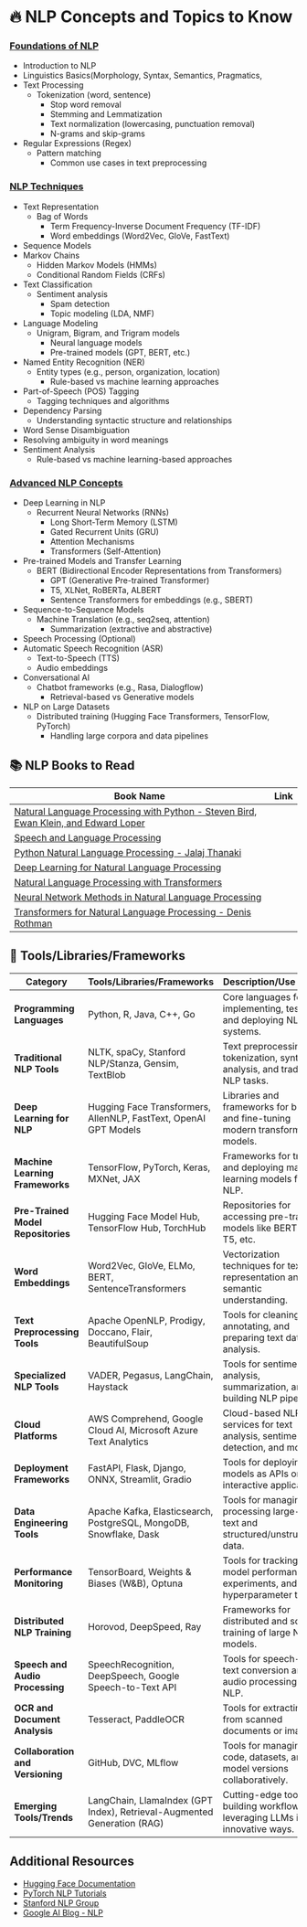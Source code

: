 # 🔥 NLP Concepts and Topics to Know

### [Foundations of NLP]()
- Introduction to NLP
- Linguistics Basics(Morphology, Syntax, Semantics, Pragmatics, 
- Text Processing
  -	Tokenization (word, sentence)
	-	Stop word removal
	-	Stemming and Lemmatization
	-	Text normalization (lowercasing, punctuation removal)
	-	N-grams and skip-grams
- Regular Expressions (Regex)
  -	Pattern matching
	-	Common use cases in text preprocessing
 
### [NLP Techniques]()

- Text Representation
  -	Bag of Words 
	-	Term Frequency-Inverse Document Frequency (TF-IDF)
	-	Word embeddings (Word2Vec, GloVe, FastText)
-	Sequence Models
  -	Markov Chains
	-	Hidden Markov Models (HMMs)
	-	Conditional Random Fields (CRFs)
- Text Classification
  -	Sentiment analysis
	-	Spam detection
	-	Topic modeling (LDA, NMF)
- Language Modeling
  -	Unigram, Bigram, and Trigram models
	-	Neural language models
	-	Pre-trained models (GPT, BERT, etc.)
- Named Entity Recognition (NER)
  -	Entity types (e.g., person, organization, location)
	-	Rule-based vs machine learning approaches
- Part-of-Speech (POS) Tagging
  -	Tagging techniques and algorithms
- Dependency Parsing
  -	Understanding syntactic structure and relationships
-	Word Sense Disambiguation
  -	Resolving ambiguity in word meanings
- Sentiment Analysis
  -	Rule-based vs machine learning-based approaches


### [Advanced NLP Concepts]()

- Deep Learning in NLP
  -	Recurrent Neural Networks (RNNs)
	-	Long Short-Term Memory (LSTM)
	-	Gated Recurrent Units (GRU)
	-	Attention Mechanisms
	-	Transformers (Self-Attention)
- Pre-trained Models and Transfer Learning
  -	BERT (Bidirectional Encoder Representations from Transformers)
	-	GPT (Generative Pre-trained Transformer)
	-	T5, XLNet, RoBERTa, ALBERT
	-	Sentence Transformers for embeddings (e.g., SBERT)
- Sequence-to-Sequence Models
  -	Machine Translation (e.g., seq2seq, attention)
	-	Summarization (extractive and abstractive)
-	Speech Processing (Optional)
  -	Automatic Speech Recognition (ASR)
	-	Text-to-Speech (TTS)
	-	Audio embeddings
- Conversational AI
  -	Chatbot frameworks (e.g., Rasa, Dialogflow)
	-	Retrieval-based vs Generative models
- NLP on Large Datasets
  -	Distributed training (Hugging Face Transformers, TensorFlow, PyTorch)
	-	Handling large corpora and data pipelines


## 📚 NLP Books to Read

| Book Name | Link |
| --------|-------|
| [Natural Language Processing with Python - Steven Bird, Ewan Klein, and Edward Loper]() |
| [Speech and Language Processing]() |
| [Python Natural Language Processing - Jalaj Thanaki]() |
| [Deep Learning for Natural Language Processing]() | 
| [Natural Language Processing with Transformers]() |
| [Neural Network Methods in Natural Language Processing]() | 
| [Transformers for Natural Language Processing - Denis Rothman]() |


## 🧰 Tools/Libraries/Frameworks

| **Category**                  | **Tools/Libraries/Frameworks**                                                                                   | **Description/Use Cases**                                                                                       |
|-------------------------------|------------------------------------------------------------------------------------------------------------------|-----------------------------------------------------------------------------------------------------------------|
| **Programming Languages**     | Python, R, Java, C++, Go                                                                                        | Core languages for implementing, testing, and deploying NLP systems.                                           |
| **Traditional NLP Tools**     | NLTK, spaCy, Stanford NLP/Stanza, Gensim, TextBlob                                                              | Text preprocessing, tokenization, syntactic analysis, and traditional NLP tasks.                               |
| **Deep Learning for NLP**     | Hugging Face Transformers, AllenNLP, FastText, OpenAI GPT Models                                                | Libraries and frameworks for building and fine-tuning modern transformer models.                               |
| **Machine Learning Frameworks**| TensorFlow, PyTorch, Keras, MXNet, JAX                                                                          | Frameworks for training and deploying machine learning models for NLP.                                         |
| **Pre-Trained Model Repositories** | Hugging Face Model Hub, TensorFlow Hub, TorchHub                                                              | Repositories for accessing pre-trained models like BERT, GPT, T5, etc.                                         |
| **Word Embeddings**           | Word2Vec, GloVe, ELMo, BERT, SentenceTransformers                                                               | Vectorization techniques for text representation and semantic understanding.                                   |
| **Text Preprocessing Tools**  | Apache OpenNLP, Prodigy, Doccano, Flair, BeautifulSoup                                                          | Tools for cleaning, annotating, and preparing text data for analysis.                                          |
| **Specialized NLP Tools**     | VADER, Pegasus, LangChain, Haystack                                                                             | Tools for sentiment analysis, summarization, and building NLP pipelines.                                       |
| **Cloud Platforms**           | AWS Comprehend, Google Cloud AI, Microsoft Azure Text Analytics                                                 | Cloud-based NLP services for text analysis, sentiment detection, and more.                                     |
| **Deployment Frameworks**     | FastAPI, Flask, Django, ONNX, Streamlit, Gradio                                                                 | Tools for deploying NLP models as APIs or interactive applications.                                            |
| **Data Engineering Tools**    | Apache Kafka, Elasticsearch, PostgreSQL, MongoDB, Snowflake, Dask                                              | Tools for managing and processing large-scale text and structured/unstructured data.                           |
| **Performance Monitoring**    | TensorBoard, Weights & Biases (W&B), Optuna                                                                     | Tools for tracking model performance, experiments, and hyperparameter tuning.                                  |
| **Distributed NLP Training**  | Horovod, DeepSpeed, Ray                                                                                         | Frameworks for distributed and scalable training of large NLP models.                                          |
| **Speech and Audio Processing** | SpeechRecognition, DeepSpeech, Google Speech-to-Text API                                                       | Tools for speech-to-text conversion and audio processing in NLP.                                               |
| **OCR and Document Analysis** | Tesseract, PaddleOCR                                                                                           | Tools for extracting text from scanned documents or images.                                                    |
| **Collaboration and Versioning** | GitHub, DVC, MLflow                                                                                           | Tools for managing code, datasets, and model versions collaboratively.                                         |
| **Emerging Tools/Trends**     | LangChain, LlamaIndex (GPT Index), Retrieval-Augmented Generation (RAG)                                         | Cutting-edge tools for building workflows and leveraging LLMs in innovative ways.                              |


## Additional Resources

- [Hugging Face Documentation](https://huggingface.co/docs)
- [PyTorch NLP Tutorials](https://pytorch.org/tutorials/intermediate/nlp_tutorial.html)
- [Stanford NLP Group](https://stanfordnlp.github.io/CoreNLP/)
- [Google AI Blog - NLP](https://ai.googleblog.com/search/label/NLP)
